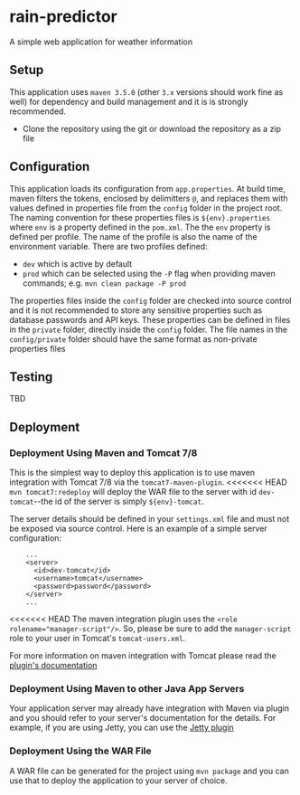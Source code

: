 # rain-predictor
A simple web application for weather information

## Setup
This application uses `maven 3.5.0` (other `3.x` versions should work fine as well) for dependency and build management and it is is strongly recommended.
* Clone the repository using the git or download the repository as a zip file
## Configuration
This application loads its configuration from `app.properties`. At build time, maven filters the tokens, enclosed by delimitters `@`, and replaces them with values defined in properties file from the `config` folder in the project root. The naming convention for these properties files is `${env}.properties` where `env` is a property defined in the `pom.xml`. The the `env` property is defined per profile. The name of the profile is also the name of the environment variable. There are two profiles defined:

  * `dev` which is active by default
  * `prod` which can be selected using the `-P` flag when providing maven commands; e.g. `mvn clean package -P prod`

The properties files inside the `config` folder are checked into source control and it is not recommended to store any sensitive properties such as database passwords and API keys. These properties can be defined in files in the `private` folder, directly inside the `config` folder. The file names in the `config/private` folder should have the same format as non-private properties files

## Testing
TBD
## Deployment
### Deployment Using Maven and Tomcat 7/8
This is the simplest way to deploy this application is to use maven integration with Tomcat 7/8 via the `tomcat7-maven-plugin`.
<<<<<<< HEAD
`mvn tomcat7:redeploy` will deploy the WAR file to the server with id `dev-tomcat`--the id of the server is simply `${env}-tomcat`. 

The server details should be defined in your `settings.xml` file and must not be exposed via source control. Here is an example of a simple server configuration:
```
    ...
    <server>
      <id>dev-tomcat</id>
      <username>tomcat</username>
      <password>password</password>
    </server>
    ...
```
<<<<<<< HEAD
The maven integration plugin uses the `<role rolename="manager-script"/>`. So, please be sure to add the `manager-script` role to your user in Tomcat's `tomcat-users.xml`.

For more information on maven integration with Tomcat please read the [plugin's documentation](http://tomcat.apache.org/maven-plugin-2.2/tomcat7-maven-plugin/)
### Deployment Using Maven to other Java App Servers
Your application server may already have integration with Maven via plugin and you should refer to your server's documentation for the details. For example, if you are using Jetty, you can use the [Jetty plugin](http://www.eclipse.org/jetty/documentation/9.3.x/jetty-maven-plugin.html)
### Deployment Using the WAR File
A WAR file can be generated for the project using `mvn package` and you can use that to deploy the application to your server of choice.